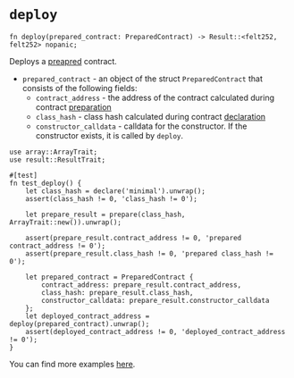 # `deploy`

```cairo
fn deploy(prepared_contract: PreparedContract) -> Result::<felt252, felt252> nopanic;
```

Deploys a [preapred](./prepare.md) contract.

- `prepared_contract` - an object of the struct `PreparedContract` that consists of the following fields:
    - `contract_address` - the address of the contract calculated during contract [preparation](./prepare.md)
    - `class_hash` - class hash calculated during contract [declaration](./declare.md)
    - `constructor_calldata` - calldata for the constructor. If the constructor exists, it is called by `deploy`.

```cairo title="Example"
use array::ArrayTrait;
use result::ResultTrait;

#[test]
fn test_deploy() {
    let class_hash = declare('minimal').unwrap();
    assert(class_hash != 0, 'class_hash != 0');

    let prepare_result = prepare(class_hash, ArrayTrait::new()).unwrap();

    assert(prepare_result.contract_address != 0, 'prepared contract_address != 0');
    assert(prepare_result.class_hash != 0, 'prepared class_hash != 0');

    let prepared_contract = PreparedContract {
        contract_address: prepare_result.contract_address,
        class_hash: prepare_result.class_hash,
        constructor_calldata: prepare_result.constructor_calldata
    };
    let deployed_contract_address = deploy(prepared_contract).unwrap();
    assert(deployed_contract_address != 0, 'deployed_contract_address != 0');
}
```

You can find more examples [here](https://github.com/software-mansion/protostar/blob/18959214d46409be8bedd92cc6427c1945b1bcc8/tests/integration/cairo1_hint_locals/deploy/deploy_test.cairo).
